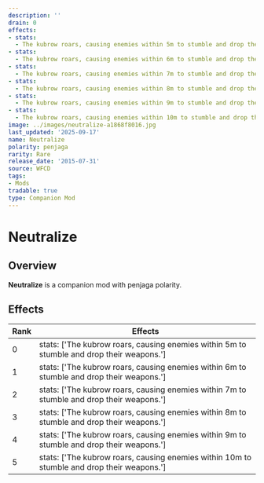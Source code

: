 ```yaml
---
description: ''
drain: 0
effects:
- stats:
  - The kubrow roars, causing enemies within 5m to stumble and drop their weapons.
- stats:
  - The kubrow roars, causing enemies within 6m to stumble and drop their weapons.
- stats:
  - The kubrow roars, causing enemies within 7m to stumble and drop their weapons.
- stats:
  - The kubrow roars, causing enemies within 8m to stumble and drop their weapons.
- stats:
  - The kubrow roars, causing enemies within 9m to stumble and drop their weapons.
- stats:
  - The kubrow roars, causing enemies within 10m to stumble and drop their weapons.
image: ../images/neutralize-a1868f8016.jpg
last_updated: '2025-09-17'
name: Neutralize
polarity: penjaga
rarity: Rare
release_date: '2015-07-31'
source: WFCD
tags:
- Mods
tradable: true
type: Companion Mod
---
```


# Neutralize

## Overview

**Neutralize** is a companion mod with penjaga polarity.

## Effects

| Rank | Effects |
|------|----------|
| 0 | stats: ['The kubrow roars, causing enemies within 5m to stumble and drop their weapons.'] |
| 1 | stats: ['The kubrow roars, causing enemies within 6m to stumble and drop their weapons.'] |
| 2 | stats: ['The kubrow roars, causing enemies within 7m to stumble and drop their weapons.'] |
| 3 | stats: ['The kubrow roars, causing enemies within 8m to stumble and drop their weapons.'] |
| 4 | stats: ['The kubrow roars, causing enemies within 9m to stumble and drop their weapons.'] |
| 5 | stats: ['The kubrow roars, causing enemies within 10m to stumble and drop their weapons.'] |

